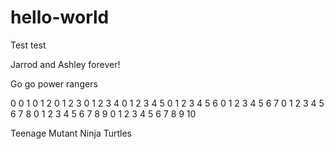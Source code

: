 # hello-world
Test test

Jarrod and Ashley forever!

Go go power rangers

0 
0 1 
0 1 2 
0 1 2 3 
0 1 2 3 4 
0 1 2 3 4 5 
0 1 2 3 4 5 6 
0 1 2 3 4 5 6 7 
0 1 2 3 4 5 6 7 8 
0 1 2 3 4 5 6 7 8 9 
0 1 2 3 4 5 6 7 8 9 10 

Teenage Mutant Ninja Turtles

